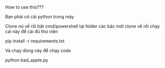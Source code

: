 How to use this???

Bạn phải có cài python trong máy

Clone nó về rồi bật cmd/powershell tại folder các bác mới clone về rồi chạy cái này để cài đủ thư viện

pip install -r requirements.txt

Và chạy dòng này để chạy code

python bad_apple.py
